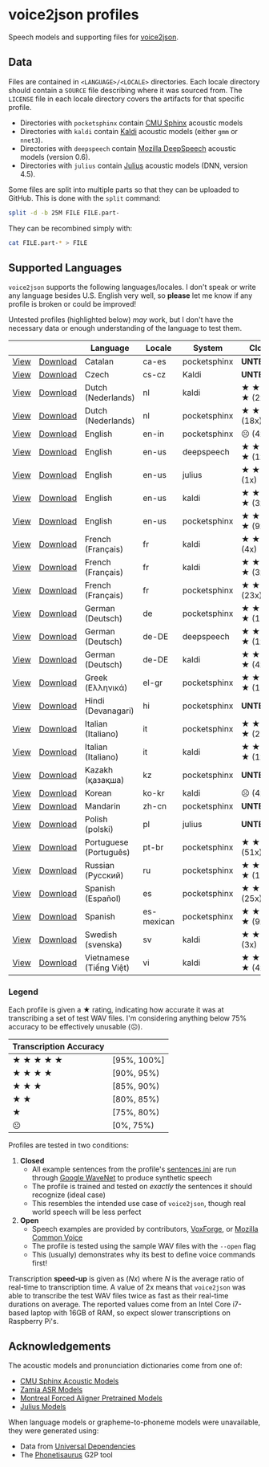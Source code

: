 # voice2json profiles

Speech models and supporting files for [voice2json](https://github.com/synesthesiam/voice2json).

## Data

Files are contained in `<LANGUAGE>/<LOCALE>` directories. Each locale directory should contain a `SOURCE` file describing where it was sourced from. The `LICENSE` file in each locale directory covers the artifacts for that specific profile.

* Directories with `pocketsphinx` contain [CMU Sphinx](https://cmusphinx.github.io/) acoustic models
* Directories with `kaldi` contain [Kaldi](https://kaldi-asr.org) acoustic models (either `gmm` or `nnet3`).
* Directories with `deepspeech` contain [Mozilla DeepSpeech](https://github.com/mozilla/DeepSpeech) acoustic models (version 0.6).
* Directories with `julius` contain [Julius](https://github.com/julius-speech/julius) acoustic models (DNN, version 4.5).

Some files are split into multiple parts so that they can be uploaded to GitHub. This is done with the `split` command:

```bash
split -d -b 25M FILE FILE.part-
```

They can be recombined simply with:

```bash
cat FILE.part-* > FILE
```

## Supported Languages

`voice2json` supports the following languages/locales. I don't speak or write any language besides U.S. English very well, so **please** let me know if any profile is broken or could be improved!

Untested profiles (highlighted below) *may* work, but I don't have the necessary data or enough understanding of the language to test them.

<table>
  <thead>
    <tr>
      <th></th>
      <th></th>
      <th>Language</th>
      <th>Locale</th>
      <th>System</th>
      <th>Closed</th>
      <th>Open</th>
    </tr>
  </thead>
  <tbody>
    <tr>
      <td>
        <a href="https://github.com/synesthesiam/ca-es_pocketsphinx-cmu">View</a>
      </td>
      <td>
        <a href="https://github.com/synesthesiam/ca-es_pocketsphinx-cmu/archive/v1.1.tar.gz">Download</a>
      </td>
      <td>Catalan</td>
      <td>ca-es</td>
      <td>pocketsphinx</td>
      <td>
        <strong>UNTESTED</strong>
      </td>
      <td>
        <strong>UNTESTED</strong>
      </td>
    </tr>
    <tr>
      <td>
        <a href="https://github.com/rhasspy/cs_kaldi-rhasspy">View</a>
      </td>
      <td>
        <a href="https://github.com/rhasspy/cs_kaldi-rhasspy/archive/v1.0.tar.gz">Download</a>
      </td>
      <td>Czech</td>
      <td>cs-cz</td>
      <td>Kaldi</td>
      <td>
        <strong>UNTESTED</strong>
      </td>
      <td>
        <strong>UNTESTED</strong>
      </td>
    </tr>
    <tr>
      <td>
        <a href="https://github.com/synesthesiam/nl_kaldi-cgn">View</a>
      </td>
      <td>
        <a href="https://github.com/synesthesiam/nl_kaldi-cgn/archive/v1.1.tar.gz">Download</a>
      </td>
      <td>Dutch (Nederlands)</td>
      <td>nl</td>
      <td>kaldi</td>
      <td>&#9733; &#9733; &#9733; &#9733; &#9733; (2x)</td>
      <td>&#9785; (1x)</td>
    </tr>
    <tr>
      <td>
        <a href="https://github.com/synesthesiam/nl_pocketsphinx-cmu">View</a>
      </td>
      <td>
        <a href="https://github.com/synesthesiam/nl_pocketsphinx-cmu/archive/v1.1.tar.gz">Download</a>
      </td>
      <td>Dutch (Nederlands)</td>
      <td>nl</td>
      <td>pocketsphinx</td>
      <td>&#9733; &#9733; &#9733; &#9733; (18x)</td>
      <td>&#9785; (3x)</td>
    </tr>
    <tr>
      <td>
        <a href="https://github.com/synesthesiam/en-in_pocketsphinx-cmu">View</a>
      </td>
      <td>
        <a href="https://github.com/synesthesiam/en-in_pocketsphinx-cmu/archive/v1.1.tar.gz">Download</a>
      </td>
      <td>English</td>
      <td>en-in</td>
      <td>pocketsphinx</td>
      <td>&#9785; (4x)</td>
      <td>&#9785; (4x)</td>
    </tr>
    <tr>
      <td>
        <a href="https://github.com/synesthesiam/en-us_deepspeech-mozilla">View</a>
      </td>
      <td>
        <a href="https://github.com/synesthesiam/en-us_deepspeech-mozilla/archive/v1.0.tar.gz">Download</a>
      </td>
      <td>English</td>
      <td>en-us</td>
      <td>deepspeech</td>
      <td>&#9733; &#9733; &#9733; &#9733; &#9733; (1x)</td>
      <td>&#9733; &#9733; &#9733; &#9733; (1x)</td>
    </tr>
    <tr>
      <td>
        <a href="https://github.com/synesthesiam/en-us_julius-github">View</a>
      </td>
      <td>
        <a href="https://github.com/synesthesiam/en-us_julius-github/archive/v1.1.tar.gz">Download</a>
      </td>
      <td>English</td>
      <td>en-us</td>
      <td>julius</td>
      <td>&#9733; &#9733; &#9733; &#9733; (1x)</td>
      <td>
        <strong>UNTESTED</strong>
      </td>
    </tr>
    <tr>
      <td>
        <a href="https://github.com/synesthesiam/en-us_kaldi-zamia">View</a>
      </td>
      <td>
        <a href="https://github.com/synesthesiam/en-us_kaldi-zamia/archive/v2.0.tar.gz">Download</a>
      </td>
      <td>English</td>
      <td>en-us</td>
      <td>kaldi</td>
      <td>&#9733; &#9733; &#9733; &#9733; &#9733; (3x)</td>
      <td>&#9733; &#9733; &#9733; &#9733; (1x)</td>
    </tr>
    <tr>
      <td>
        <a href="https://github.com/synesthesiam/en-us_pocketsphinx-cmu">View</a>
      </td>
      <td>
        <a href="https://github.com/synesthesiam/en-us_pocketsphinx-cmu/archive/v1.1.tar.gz">Download</a>
      </td>
      <td>English</td>
      <td>en-us</td>
      <td>pocketsphinx</td>
      <td>&#9733; &#9733; &#9733; &#9733; &#9733; (9x)</td>
      <td>&#9733; &#9733; &#9733; &#9733; (2x)</td>
    </tr>
    <tr>
      <td>
        <a href="https://github.com/synesthesiam/fr_kaldi-guyot">View</a>
      </td>
      <td>
        <a href="https://github.com/synesthesiam/fr_kaldi-guyot/archive/v1.0.tar.gz">Download</a>
      </td>
      <td>French (Français)</td>
      <td>fr</td>
      <td>kaldi</td>
      <td>&#9733; &#9733; &#9733; &#9733; (4x)</td>
      <td>&#9733; &#9733; &#9733; &#9733; (1x)</td>
    </tr>
    <tr>
      <td>
        <a href="https://github.com/rhasspy/fr_kaldi-rhasspy">View</a>
      </td>
      <td>
        <a href="https://github.com/rhasspy/fr_rhasspy-kaldi/archive/v1.0.tar.gz">Download</a>
      </td>
      <td>French (Français)</td>
      <td>fr</td>
      <td>kaldi</td>
      <td>&#9733; &#9733; &#9733; &#9733; &#9733; (3x)</td>
      <td>&#9785; &#9785; &#9785; &#9785; &#9785; (0.5x)</td>
    </tr>
    <tr>
      <td>
        <a href="https://github.com/synesthesiam/fr_pocketsphinx-cmu">View</a>
      </td>
      <td>
        <a href="https://github.com/synesthesiam/fr_pocketsphinx-cmu/archive/v1.1.tar.gz">Download</a>
      </td>
      <td>French (Français)</td>
      <td>fr</td>
      <td>pocketsphinx</td>
      <td>&#9733; &#9733; &#9733; &#9733; (23x)</td>
      <td>&#9785; (3x)</td>
    </tr>
    <tr>
      <td>
        <a href="https://github.com/synesthesiam/de_pocketsphinx-cmu">View</a>
      </td>
      <td>
        <a href="https://github.com/synesthesiam/de_pocketsphinx-cmu/archive/v1.1.tar.gz">Download</a>
      </td>
      <td>German (Deutsch)</td>
      <td>de</td>
      <td>pocketsphinx</td>
      <td>&#9733; &#9733; &#9733; &#9733; &#9733; (17x)</td>
      <td>&#9733; &#9733; &#9733; &#9733; &#9733; (3x)</td>
    </tr>
    <tr>
      <td>
        <a href="https://github.com/synesthesiam/de_deepspeech-aashishag">View</a>
      </td>
      <td>
        <a href="https://github.com/synesthesiam/de_deepspeech-aashishag/archive/v1.0.tar.gz">Download</a>
      </td>
      <td>German (Deutsch)</td>
      <td>de-DE</td>
      <td>deepspeech</td>
      <td>&#9733; &#9733; &#9733; &#9733; &#9733; (1x)</td>
      <td>&#9733; &#9733; &#9733; &#9733; (1x)</td>
    </tr>
    <tr>
      <td>
        <a href="https://github.com/synesthesiam/de_kaldi-zamia">View</a>
      </td>
      <td>
        <a href="https://github.com/synesthesiam/de_kaldi-zamia/archive/v2.0.tar.gz">Download</a>
      </td>
      <td>German (Deutsch)</td>
      <td>de-DE</td>
      <td>kaldi</td>
      <td>&#9733; &#9733; &#9733; &#9733; &#9733; (4x)</td>
      <td>&#9733; &#9733; &#9733; &#9733; (1x)</td>
    </tr>
    <tr>
      <td>
        <a href="https://github.com/synesthesiam/el-gr_pocketsphinx-cmu">View</a>
      </td>
      <td>
        <a href="https://github.com/synesthesiam/el-gr_pocketsphinx-cmu/archive/v1.1.tar.gz">Download</a>
      </td>
      <td>Greek (Ελληνικά)</td>
      <td>el-gr</td>
      <td>pocketsphinx</td>
      <td>&#9733; &#9733; &#9733; &#9733; &#9733; (15x)</td>
      <td>&#9785; (1x)</td>
    </tr>
    <tr>
      <td>
        <a href="https://github.com/synesthesiam/hi_pocketsphinx-cmu">View</a>
      </td>
      <td>
        <a href="https://github.com/synesthesiam/hi_pocketsphinx-cmu/archive/v1.0.tar.gz">Download</a>
      </td>
      <td>Hindi (Devanagari)</td>
      <td>hi</td>
      <td>pocketsphinx</td>
      <td>
        <strong>UNTESTED</strong>
      </td>
      <td>
        <strong>UNTESTED</strong>
      </td>
    </tr>
    <tr>
      <td>
        <a href="https://github.com/synesthesiam/it_pocketsphinx-cmu">View</a>
      </td>
      <td>
        <a href="https://github.com/synesthesiam/it_pocketsphinx-cmu/archive/v1.1.tar.gz">Download</a>
      </td>
      <td>Italian (Italiano)</td>
      <td>it</td>
      <td>pocketsphinx</td>
      <td>&#9733; &#9733; &#9733; &#9733; &#9733; (21x)</td>
      <td>&#9733; &#9733; &#9733; &#9733; &#9733; (7x)</td>
    </tr>
    <tr>
      <td>
        <a href="https://github.com/rhasspy/it_kaldi-rhasspy">View</a>
      </td>
      <td>
        <a href="https://github.com/rhasspy/it_kaldi-rhasspy/archive/v1.0.tar.gz">Download</a>
      </td>
      <td>Italian (Italiano)</td>
      <td>it</td>
      <td>kaldi</td>
      <td>&#9733; &#9733; &#9733; &#9733; &#9733; (1x)</td>
      <td>&#9733; &#9733; &#9733; &#9733; &#9733; (1x)</td>
    </tr>
    <tr>
      <td>
        <a href="https://github.com/synesthesiam/kz_pocketsphinx-cmu">View</a>
      </td>
      <td>
        <a href="https://github.com/synesthesiam/kz_pocketsphinx-cmu/archive/v1.1.tar.gz">Download</a>
      </td>
      <td>Kazakh (қазақша)</td>
      <td>kz</td>
      <td>pocketsphinx</td>
      <td>
        <strong>UNTESTED</strong>
      </td>
      <td>
        <strong>UNTESTED</strong>
      </td>
    </tr>
    <tr>
      <td>
        <a href="https://github.com/synesthesiam/ko-kr_kaldi-montreal">View</a>
      </td>
      <td>
        <a href="https://github.com/synesthesiam/ko-kr_kaldi-montreal/archive/v1.0.tar.gz">Download</a>
      </td>
      <td>Korean</td>
      <td>ko-kr</td>
      <td>kaldi</td>
      <td>&#9785; (4x)</td>
      <td>&#9785; (4x)</td>
    </tr>
    <tr>
      <td>
        <a href="https://github.com/synesthesiam/zh-cn_pocketsphinx-cmu">View</a>
      </td>
      <td>
        <a href="https://github.com/synesthesiam/zh-cn_pocketsphinx-cmu/archive/v1.1.tar.gz">Download</a>
      </td>
      <td>Mandarin</td>
      <td>zh-cn</td>
      <td>pocketsphinx</td>
      <td>
        <strong>UNTESTED</strong>
      </td>
      <td>
        <strong>UNTESTED</strong>
      </td>
    </tr>
    <tr>
      <td>
        <a href="https://github.com/synesthesiam/pl_julius-github">View</a>
      </td>
      <td>
        <a href="https://github.com/synesthesiam/pl_julius-github/archive/v1.1.tar.gz">Download</a>
      </td>
      <td>Polish (polski)</td>
      <td>pl</td>
      <td>julius</td>
      <td>
        <strong>UNTESTED</strong>
      </td>
      <td>
        <strong>UNTESTED</strong>
      </td>
    </tr>
    <tr>
      <td>
        <a href="https://github.com/synesthesiam/pt-br_pocketsphinx-cmu">View</a>
      </td>
      <td>
        <a href="https://github.com/synesthesiam/pt-br_pocketsphinx-cmu/archive/v1.1.tar.gz">Download</a>
      </td>
      <td>Portuguese (Português)</td>
      <td>pt-br</td>
      <td>pocketsphinx</td>
      <td>&#9733; &#9733; &#9733; &#9733; (51x)</td>
      <td>&#9785; (11x)</td>
    </tr>
    <tr>
      <td>
        <a href="https://github.com/synesthesiam/ru_pocketsphinx-cmu">View</a>
      </td>
      <td>
        <a href="https://github.com/synesthesiam/ru_pocketsphinx-cmu/archive/v1.1.tar.gz">Download</a>
      </td>
      <td>Russian (Русский)</td>
      <td>ru</td>
      <td>pocketsphinx</td>
      <td>&#9733; &#9733; &#9733; &#9733; &#9733; (17x)</td>
      <td>&#9785; (1x)</td>
    </tr>
    <tr>
      <td>
        <a href="https://github.com/synesthesiam/es_pocketsphinx-cmu">View</a>
      </td>
      <td>
        <a href="https://github.com/synesthesiam/es_pocketsphinx-cmu/archive/v1.1.tar.gz">Download</a>
      </td>
      <td>Spanish (Español)</td>
      <td>es</td>
      <td>pocketsphinx</td>
      <td>&#9733; &#9733; &#9733; &#9733; (25x)</td>
      <td>&#9733; &#9733; &#9733; &#9733; (15x)</td>
    </tr>
    <tr>
      <td>
        <a href="https://github.com/synesthesiam/es-mexican_pocketsphinx-cmu">View</a>
      </td>
      <td>
        <a href="https://github.com/synesthesiam/es-mexican_pocketsphinx-cmu/archive/v1.1.tar.gz">Download</a>
      </td>
      <td>Spanish</td>
      <td>es-mexican</td>
      <td>pocketsphinx</td>
      <td>&#9733; &#9733; &#9733; &#9733; &#9733; (9x)</td>
      <td>&#9733; &#9733; &#9733; &#9733; (2x)</td>
    </tr>
    <tr>
      <td>
        <a href="https://github.com/synesthesiam/sv_kaldi-montreal">View</a>
      </td>
      <td>
        <a href="https://github.com/synesthesiam/sv_kaldi-montreal/archive/v1.1.tar.gz">Download</a>
      </td>
      <td>Swedish (svenska)</td>
      <td>sv</td>
      <td>kaldi</td>
      <td>&#9733; &#9733; &#9733; &#9733; (3x)</td>
      <td>&#9785; (1x)</td>
    </tr>
    <tr>
      <td>
        <a href="https://github.com/synesthesiam/vi_kaldi-montreal">View</a>
      </td>
      <td>
        <a href="https://github.com/synesthesiam/vi_kaldi-montreal/archive/v1.1.tar.gz">Download</a>
      </td>
      <td>Vietnamese (Tiếng Việt)</td>
      <td>vi</td>
      <td>kaldi</td>
      <td>&#9733; &#9733; &#9733; &#9733; &#9733; (4x)</td>
      <td>&#9785; (1x)</td>
    </tr>
  </tbody>
</table>

### Legend

Each profile is given a &#9733; rating, indicating how accurate it was at transcribing a set of test WAV files. I'm considering anything below 75% accuracy to be effectively unusable (&#9785;).

 | Transcription Accuracy                   |              |
 | ---------------------------------------- | ------------ |
 | &#9733; &#9733; &#9733; &#9733; &#9733;  | [95%, 100%]  |
 | &#9733; &#9733; &#9733; &#9733;          | [90%, 95%)   |
 | &#9733; &#9733; &#9733;                  | [85%, 90%)   |
 | &#9733; &#9733;                          | [80%, 85%)   |
 | &#9733;                                  | [75%, 80%)   |
 | &#9785;                                  | [0%, 75%)    |

Profiles are tested in two conditions:

1. **Closed**
    * All example sentences from the profile's [sentences.ini](https://voice2json.org/sentences.html) are run through [Google WaveNet](https://cloud.google.com/text-to-speech/docs/wavenet) to produce synthetic speech
    * The profile is trained and tested on *exactly* the sentences it should recognize (ideal case)
    * This resembles the intended use case of `voice2json`, though real world speech will be less perfect
2. **Open**
    * Speech examples are provided by contributors, [VoxForge](http://voxforge.org), or [Mozilla Common Voice](https://voice.mozilla.org/)
    * The profile is tested using the sample WAV files with the `--open` flag
    * This (usually) demonstrates why its best to define voice commands first!
    
Transcription **speed-up** is given as (*Nx*) where *N* is the average ratio of real-time to transcription time.
A value of 2x means that `voice2json` was able to transcribe the test WAV files twice as fast as their real-time durations on average.
The reported values come from an Intel Core i7-based laptop with 16GB of RAM, so expect slower transcriptions on Raspberry Pi's.

## Acknowledgements

The acoustic models and pronunciation dictionaries come from one of:

* [CMU Sphinx Acoustic Models](https://sourceforge.net/projects/cmusphinx/files/Acoustic%20and%20Language%20Models/)
* [Zamia ASR Models](https://github.com/gooofy/zamia-speech)
* [Montreal Forced Aligner Pretrained Models](https://montreal-forced-aligner.readthedocs.io/en/latest/pretrained_models.html)
* [Julius Models](https://sourceforge.net/projects/juliusmodels/)

When language models or grapheme-to-phoneme models were unavailable, they were generated using:

* Data from [Universal Dependencies](https://github.com/UniversalDependencies)
* The [Phonetisaurus](https://github.com/AdolfVonKleist/Phonetisaurus) G2P tool

